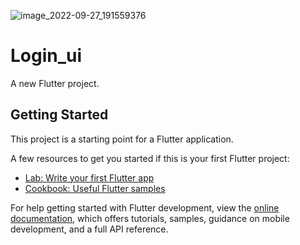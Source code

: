 ![image_2022-09-27_191559376](https://user-images.githubusercontent.com/108852286/192543799-51594677-04f1-4c74-8179-2714abb9b050.png)
# Login_ui

A new Flutter project.

## Getting Started

This project is a starting point for a Flutter application.

A few resources to get you started if this is your first Flutter project:

- [Lab: Write your first Flutter app](https://docs.flutter.dev/get-started/codelab)
- [Cookbook: Useful Flutter samples](https://docs.flutter.dev/cookbook)

For help getting started with Flutter development, view the
[online documentation](https://docs.flutter.dev/), which offers tutorials,
samples, guidance on mobile development, and a full API reference.
